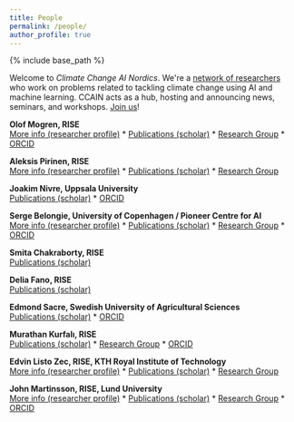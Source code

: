 ```yaml
---
title: People
permalink: /people/
author_profile: true
---
```

{% include base_path %}

<style>
img {
  width: 8em;
}
</style>

Welcome to _Climate Change AI Nordics_.
We're a [network of researchers](https://ccai.cc/people/) who work on problems related to tackling climate change using AI and machine learning. CCAIN acts as a hub, hosting and announcing news, seminars, and workshops. [Join us](/join/)!

<span title="Mogren defended his PhD in computer science at Chalmers University of Technology in 2018 with the thesis Representation Learning for Natural Language. Senior researcher, head of the https://dl-group.se, and responsible for deep learning research at RISE Research Institutes of Sweden. Olof develops and investigates machine learning based solutions to problems related to the environment and climate change. This includes stream flow forecasting, soundscape analysis for biodiversity monitoring, and AI for circular business models."><strong>Olof Mogren, RISE</strong></span>
<br />
[More info (researcher profile)](https://mogren.one/) * [Publications (scholar)](https://scholar.google.se/citations?user=m_n28oAAAAAJ) * [Research Group](https://dl-group.se) * [ORCID](https://orcid.org/0000-0002-9567-2218)

<span title="Defended his PhD in computer vision at Lund University in 2021 with the thesis Reinforcement Learning for Active Visual Perception. Senior researcher at RISE Research Institutes of Sweden. Aleksis’ main research interest is to develop machine learning methods for a broad range of environmental applications (e.g. climate adaptation and humanitarian aid causes)."><strong>Aleksis Pirinen, RISE</strong></span>
<br />
[More info (researcher profile)](https://aleksispi.github.io) * [Publications (scholar)](https://scholar.google.se/citations?user=paBGTgsAAAAJ) * [Research Group](https://dl-group.se)

<span title="Professor in Computational linguistics. Uppsala University."><strong>Joakim Nivre, Uppsala University</strong></span>
<br />
[Publications (scholar)](https://scholar.google.se/citations?user=lLBHtFUAAAAJ) * [ORCID](https://orcid.org/0000-0002-7873-3971)

<span title="Research focus: Computer Vision & Machine Learning. University of Copenhagen / Pioneer Centre for AI."><strong>Serge Belongie, University of Copenhagen / Pioneer Centre for AI</strong></span>
<br />
[More info (researcher profile)](https://sergebelongie.github.io) * [Publications (scholar)](https://scholar.google.com/citations?user=chD5XxkAAAAJ) * [Research Group](https://www.belongielab.org) * [ORCID](https://orcid.org/0000-0002-0388-5217)

<span title="I am AI/ML expert, actively working with physics-informed AI/ML, ML for EO datasets and quantum ML. My research interests are quantum theory at the fundamental level, quantum simulations and algorithms, and big data simulations. RISE Research Institutes of Sweden."><strong>Smita Chakraborty, RISE</strong></span>
<br />
[Publications (scholar)](https://scholar.google.se/citations?user=jNjW5kIAAAAJ)

<span title="AI researcher with expertise in audio signals. RISE Research Institutes of Sweden."><strong>Delia Fano, RISE</strong></span>
<br />
[Publications (scholar)](https://scholar.google.se/citations?user=fUp2rucAAAAJ)

<span title="Interested in spatial modeling, conservation, species distribution modeling, connectivity. Swedish University of Agricultural Sciences (SLU)."><strong>Edmond Sacre, Swedish University of Agricultural Sciences</strong></span>
<br />
[Publications (scholar)](https://scholar.google.com/citations?user=6kgSitUAAAAJ&hl=en) * [ORCID](https://orcid.org/0000-0002-2218-431X)

<span title="I am a computational linguist, working as a researcher at RISE and CLIMES project. RISE Research Institutes of Sweden."><strong>Murathan Kurfalı, RISE</strong></span>
<br />
[Publications (scholar)](https://scholar.google.com/citations?user=NK6-M_gAAAAJ) * [Research Group](https://www.climes.se/) * [ORCID](https://orcid.org/0000-0002-7020-8275)

<span title="Listo Zec defended his MSc in engineering mathematics at Chalmers University of Technology in 2017. Researcher and PhD candidate at RISE Research Institutes of Sweden. Afiliated with RISE and Royal Institute of Technology."><strong>Edvin Listo Zec, RISE, KTH Royal Institute of Technology</strong></span>
<br />
[More info (researcher profile)](https://edvinli.github.io) * [Publications (scholar)](https://scholar.google.se/citations?user=Ft52aSsAAAAJ) * [Research Group](https://dl-group.se)

<span title="Defended his MSc in computer science at Chalmers University of Technology in 2017. Researcher and PhD candidate at RISE Research Institutes of Sweden. Also afiliated with Lund University."><strong>John Martinsson, RISE, Lund University</strong></span>
<br />
[More info (researcher profile)](https://johnmartinsson.github.io) * [Publications (scholar)](https://scholar.google.com/citations?user=sAMIwlMAAAAJ&hl=sv&oi=ao) * [Research Group](https://dl-group.se) * [ORCID](https://orcid.org/0000-0002-5032-4367)


<!--<img style="float: right; width: 10em; margin-right: 2em; margin-bottom: 1em;" src="/images/people/mogren.png" />//-->
<!--<img style="float: right; width: 10em; margin-right: 2em; margin-bottom: 1em;" src="/images/people/pirinen.jpg" />//-->
<!--<img style="float: right; width: 10em; margin-right: 2em; margin-bottom: 1em;" src="/images/people/listozec.jpg" />//-->

<!--![](/images/people/mogren.png)//-->
<!--![](/images/people/pirinen.jpg)//-->

